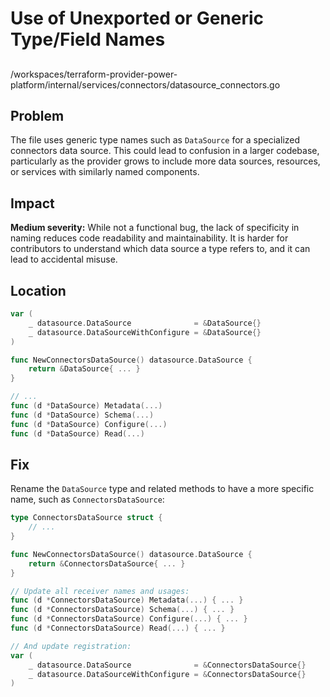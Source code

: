 # Use of Unexported or Generic Type/Field Names

##

/workspaces/terraform-provider-power-platform/internal/services/connectors/datasource_connectors.go

## Problem

The file uses generic type names such as `DataSource` for a specialized connectors data source. This could lead to confusion in a larger codebase, particularly as the provider grows to include more data sources, resources, or services with similarly named components.

## Impact

**Medium severity:** While not a functional bug, the lack of specificity in naming reduces code readability and maintainability. It is harder for contributors to understand which data source a type refers to, and it can lead to accidental misuse.

## Location

```go
var (
    _ datasource.DataSource              = &DataSource{}
    _ datasource.DataSourceWithConfigure = &DataSource{}
)

func NewConnectorsDataSource() datasource.DataSource {
    return &DataSource{ ... }
}

// ...
func (d *DataSource) Metadata(...)
func (d *DataSource) Schema(...)
func (d *DataSource) Configure(...)
func (d *DataSource) Read(...)
```

## Fix

Rename the `DataSource` type and related methods to have a more specific name, such as `ConnectorsDataSource`:

```go
type ConnectorsDataSource struct {
    // ...
}

func NewConnectorsDataSource() datasource.DataSource {
    return &ConnectorsDataSource{ ... }
}

// Update all receiver names and usages:
func (d *ConnectorsDataSource) Metadata(...) { ... }
func (d *ConnectorsDataSource) Schema(...) { ... }
func (d *ConnectorsDataSource) Configure(...) { ... }
func (d *ConnectorsDataSource) Read(...) { ... }

// And update registration:
var (
    _ datasource.DataSource              = &ConnectorsDataSource{}
    _ datasource.DataSourceWithConfigure = &ConnectorsDataSource{}
)
```
